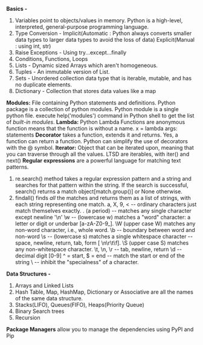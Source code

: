 **Basics -**
1. Variables point to objects/values in memory. Python is a high-level, interpreted, general-purpose programming language.
2. Type Conversion - 
Implicit(Automatic : Python always converts smaller data types to larger data types to avoid the loss of data)
Explicit(Manual : using int, str)
3. Raise Exceptions - Using try...except...finally
4. Conditions, Functions, Loops
5. Lists - Dynamic sized Arrays which aren't homogeneous.
6. Tuples - An immutable version of List.
7. Sets - Unordered collection data type that is iterable, mutable, and has no duplicate elements. 
8. Dictionary - Collection that stores data values like a map

**Modules:** File containing Python statements and definitions. Python package is a collection of python modules. Python module is a single python file.
execute help('modules') command in Python shell to get the list of *built-in modules*.
**Lambda:** Python Lambda Functions are anonymous function means that the function is without a name. x = lambda args: statements
**Decorator** takes a function, extends it and returns. Yes, a function can return a function. Python can simplify the use of decorators with the @ symbol.
**Iterator:** Object that can be iterated upon, meaning that you can traverse through all the values. LTSD are iterables, with iter() and next()
**Regular expressions** are a powerful language for matching text patterns. 
1. re.search() method takes a regular expression pattern and a string and searches for that pattern within the string. If the search is successful, search() returns a match object[match.group()] or None otherwise.
2. findall() finds *all* the matches and returns them as a list of strings, with each string representing one match.
a, X, 9, < -- ordinary characters just match themselves exactly.
. (a period) -- matches any single character except newline '\n'
\w -- (lowercase w) matches a "word" character: a letter or digit or underbar [a-zA-Z0-9_]. 
\W (upper case W) matches any non-word character, i.e., whole word.
\b -- boundary between word and non-word
\s -- (lowercase s) matches a single whitespace character -- space, newline, return, tab, form [ \n\r\t\f]. 
\S (upper case S) matches any non-whitespace character.
\t, \n, \r -- tab, newline, return
\d -- decimal digit [0-9] 
^ = start, $ = end -- match the start or end of the string
\ -- inhibit the "specialness" of a character. 

**Data Structures -**
1. Arrays and Linked Lists
2. Hash Table, Map, HashMap, Dictionary or Associative are all the names of the same data structure. 
3. Stacks(LIFO), Queues(FIFO), Heaps(Priority Queue)
4. Binary Search trees
5. Recursion

**Package Managers** allow you to manage the dependencies using   PyPI and Pip
